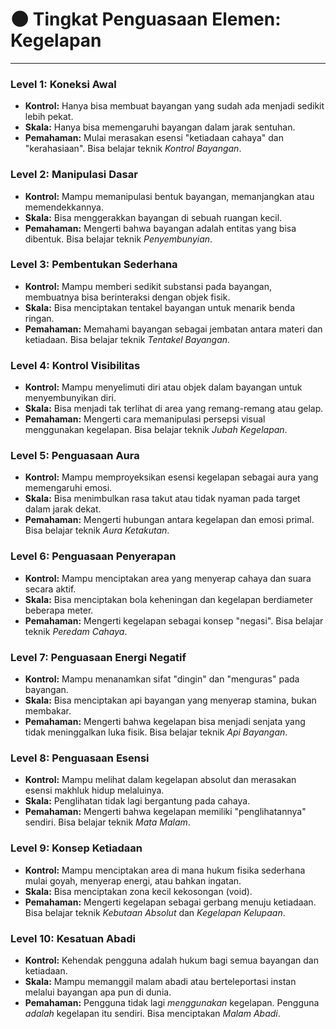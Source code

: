 # 🌑 Tingkat Penguasaan Elemen: Kegelapan

---

### Level 1: Koneksi Awal
*   **Kontrol:** Hanya bisa membuat bayangan yang sudah ada menjadi sedikit lebih pekat.
*   **Skala:** Hanya bisa memengaruhi bayangan dalam jarak sentuhan.
*   **Pemahaman:** Mulai merasakan esensi "ketiadaan cahaya" dan "kerahasiaan". Bisa belajar teknik *Kontrol Bayangan*.

### Level 2: Manipulasi Dasar
*   **Kontrol:** Mampu memanipulasi bentuk bayangan, memanjangkan atau memendekkannya.
*   **Skala:** Bisa menggerakkan bayangan di sebuah ruangan kecil.
*   **Pemahaman:** Mengerti bahwa bayangan adalah entitas yang bisa dibentuk. Bisa belajar teknik *Penyembunyian*.

### Level 3: Pembentukan Sederhana
*   **Kontrol:** Mampu memberi sedikit substansi pada bayangan, membuatnya bisa berinteraksi dengan objek fisik.
*   **Skala:** Bisa menciptakan tentakel bayangan untuk menarik benda ringan.
*   **Pemahaman:** Memahami bayangan sebagai jembatan antara materi dan ketiadaan. Bisa belajar teknik *Tentakel Bayangan*.

### Level 4: Kontrol Visibilitas
*   **Kontrol:** Mampu menyelimuti diri atau objek dalam bayangan untuk menyembunyikan diri.
*   **Skala:** Bisa menjadi tak terlihat di area yang remang-remang atau gelap.
*   **Pemahaman:** Mengerti cara memanipulasi persepsi visual menggunakan kegelapan. Bisa belajar teknik *Jubah Kegelapan*.

### Level 5: Penguasaan Aura
*   **Kontrol:** Mampu memproyeksikan esensi kegelapan sebagai aura yang memengaruhi emosi.
*   **Skala:** Bisa menimbulkan rasa takut atau tidak nyaman pada target dalam jarak dekat.
*   **Pemahaman:** Mengerti hubungan antara kegelapan dan emosi primal. Bisa belajar teknik *Aura Ketakutan*.

### Level 6: Penguasaan Penyerapan
*   **Kontrol:** Mampu menciptakan area yang menyerap cahaya dan suara secara aktif.
*   **Skala:** Bisa menciptakan bola keheningan dan kegelapan berdiameter beberapa meter.
*   **Pemahaman:** Mengerti kegelapan sebagai konsep "negasi". Bisa belajar teknik *Peredam Cahaya*.

### Level 7: Penguasaan Energi Negatif
*   **Kontrol:** Mampu menanamkan sifat "dingin" dan "menguras" pada bayangan.
*   **Skala:** Bisa menciptakan api bayangan yang menyerap stamina, bukan membakar.
*   **Pemahaman:** Mengerti bahwa kegelapan bisa menjadi senjata yang tidak meninggalkan luka fisik. Bisa belajar teknik *Api Bayangan*.

### Level 8: Penguasaan Esensi
*   **Kontrol:** Mampu melihat dalam kegelapan absolut dan merasakan esensi makhluk hidup melaluinya.
*   **Skala:** Penglihatan tidak lagi bergantung pada cahaya.
*   **Pemahaman:** Mengerti bahwa kegelapan memiliki "penglihatannya" sendiri. Bisa belajar teknik *Mata Malam*.

### Level 9: Konsep Ketiadaan
*   **Kontrol:** Mampu menciptakan area di mana hukum fisika sederhana mulai goyah, menyerap energi, atau bahkan ingatan.
*   **Skala:** Bisa menciptakan zona kecil kekosongan (void).
*   **Pemahaman:** Mengerti kegelapan sebagai gerbang menuju ketiadaan. Bisa belajar teknik *Kebutaan Absolut* dan *Kegelapan Kelupaan*.

### Level 10: Kesatuan Abadi
*   **Kontrol:** Kehendak pengguna adalah hukum bagi semua bayangan dan ketiadaan.
*   **Skala:** Mampu memanggil malam abadi atau berteleportasi instan melalui bayangan apa pun di dunia.
*   **Pemahaman:** Pengguna tidak lagi *menggunakan* kegelapan. Pengguna *adalah* kegelapan itu sendiri. Bisa menciptakan *Malam Abadi*.